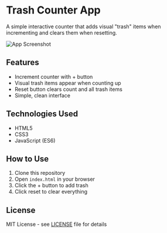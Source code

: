 # Trash Counter App

A simple interactive counter that adds visual "trash" items when incrementing and clears them when resetting.

![App Screenshot](screenshot.png) <!-- Add a screenshot if possible -->

## Features
- Increment counter with + button
- Visual trash items appear when counting up
- Reset button clears count and all trash items
- Simple, clean interface

## Technologies Used
- HTML5
- CSS3
- JavaScript (ES6)

## How to Use
1. Clone this repository
2. Open `index.html` in your browser
3. Click the + button to add trash
4. Click reset to clear everything

## License
MIT License - see [LICENSE](LICENSE) file for details
